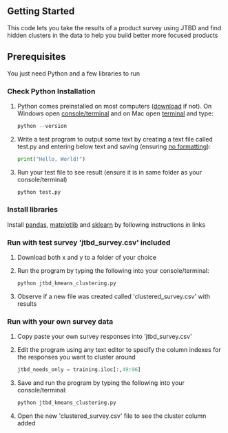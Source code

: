 ## Getting Started
This code lets you take the results of a product survey using JTBD and find hidden clusters in the data to help you build better more focused products

## Prerequisites
You just need Python and a few libraries to run

### Check Python Installation

1. Python comes preinstalled on most computers ([download](https://www.python.org/downloads/) if not). On Windows open [console/terminal](https://www.howtogeek.com/235101/10-ways-to-open-the-command-prompt-in-windows-10) and on Mac open [terminal](https://www.howtogeek.com/682770/how-to-open-the-terminal-on-a-mac/) and type:
   ```python
   python --version
   ```

2. Write a test program to output some text by creating a text file called test.py and entering below text and saving (ensuring [no formatting](https://superuser.com/questions/415958/how-do-i-change-the-file-extension-with-textedit-on-osx)):
   ```python
   print("Hello, World!")
   ```

3. Run your test file to see result (ensure it is in same folder as your console/terminal)
   ```python
   python test.py
   ```

### Install libraries

Install [pandas](https://pandas.pydata.org/pandas-docs/stable/getting_started/install.html), [matplotlib](https://matplotlib.org/stable/users/installing.html) and [sklearn](https://scikit-learn.org/stable/install.html) by following instructions in links 

### Run with test survey 'jtbd_survey.csv' included 

1. Download both x and y to a folder of your choice

2. Run the program by typing the following into your console/terminal:
   ```python
   python jtbd_kmeans_clustering.py
   ```

3. Observe if a new file was created called 'clustered_survey.csv' with results

### Run with your own survey data 

1. Copy paste your own survey responses into 'jtbd_survey.csv' 

2. Edit the program using any text editor to specify the column indexes for the responses you want to cluster around
   ```python
   jtbd_needs_only = training.iloc[:,49:96]
   ```
   
3. Save and run the program by typing the following into your console/terminal:
   ```python
   python jtbd_kmeans_clustering.py
   ```
   
4. Open the new 'clustered_survey.csv' file to see the cluster column added
